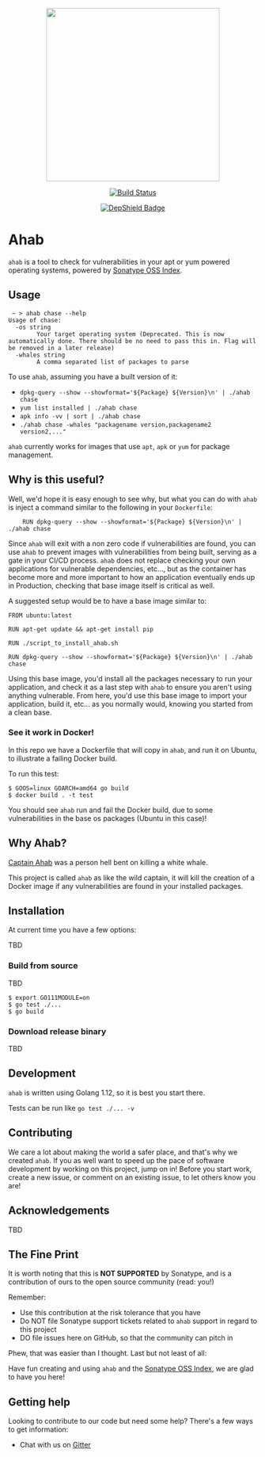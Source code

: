<p align="center">
    <img src="https://github.com/sonatype-nexus-community/ahab/blob/master/docs/images/ahab.png" width="350"/>
</p>
<p align="center">
    <a href="https://travis-ci.org/sonatype-nexus-community/ahab"><img src="https://travis-ci.org/sonatype-nexus-community/ahab.svg?branch=master" alt="Build Status"></img></a>
</p>
<p align="center">
    <a href="https://depshield.github.io"><img src="https://depshield.sonatype.org/badges/sonatype-nexus-community/ahab/depshield.svg" alt="DepShield Badge"></img></a>
</p>

# Ahab

`ahab` is a tool to check for vulnerabilities in your apt or yum powered operating systems, powered by [Sonatype OSS Index](https://ossindex.sonatype.org/).


## Usage

```
 ~ > ahab chase --help
Usage of chase:
  -os string
    	Your target operating system (Deprecated. This is now automatically done. There should be no need to pass this in. Flag will be removed in a later release)
  -whales string
    	A comma separated list of packages to parse
```

To use `ahab`, assuming you have a built version of it:

* `dpkg-query --show --showformat='${Package} ${Version}\n' | ./ahab chase`
* `yum list installed | ./ahab chase`
* `apk info -vv | sort | ./ahab chase`
* `./ahab chase -whales "packagename version,packagename2 version2,..."`

`ahab` currently works for images that use `apt`, `apk` or `yum` for package management.

## Why is this useful?

Well, we'd hope it is easy enough to see why, but what you can do with `ahab` is inject a command similar to the following in your `Dockerfile`:

```
    RUN dpkg-query --show --showformat='${Package} ${Version}\n' | ./ahab chase
```

Since `ahab` will exit with a non zero code if vulnerabilities are found, you can use `ahab` to prevent images with vulnerabilities from being built, serving as a gate in your CI/CD process. `ahab` does not replace checking your own applications for vulnerable dependencies, etc..., but as the container has become more and more important to how an application eventually ends up in Production, checking that base image itself is critical as well.

A suggested setup would be to have a base image similar to:

```
FROM ubuntu:latest

RUN apt-get update && apt-get install pip

RUN ./script_to_install_ahab.sh

RUN dpkg-query --show --showformat='${Package} ${Version}\n' | ./ahab chase
```

Using this base image, you'd install all the packages necessary to run your application, and check it as a last step with `ahab` to ensure you aren't using anything vulnerable. From here, you'd use this base image to import your application, build it, etc... as you normally would, knowing you started from a clean base.

### See it work in Docker!

In this repo we have a Dockerfile that will copy in `ahab`, and run it on Ubuntu, to illustrate a failing Docker build.

To run this test:

```
$ GOOS=linux GOARCH=amd64 go build 
$ docker build . -t test
```

You should see `ahab` run and fail the Docker build, due to some vulnerabilities in the base os packages (Ubuntu in this case)!

## Why Ahab?

[Captain Ahab](https://en.wikipedia.org/wiki/Captain_Ahab) was a person hell bent on killing a white whale. 

This project is called `ahab` as like the wild captain, it will kill the creation of a Docker image if any vulnerabilities are found in your installed packages.

## Installation

At current time you have a few options:

TBD

### Build from source

TBD

```
$ export GO111MODULE=on
$ go test ./...
$ go build
```

### Download release binary

TBD

## Development

`ahab` is written using Golang 1.12, so it is best you start there.

Tests can be run like `go test ./... -v`

## Contributing

We care a lot about making the world a safer place, and that's why we created `ahab`. If you as well want to
speed up the pace of software development by working on this project, jump on in! Before you start work, create
a new issue, or comment on an existing issue, to let others know you are!

## Acknowledgements

TBD

## The Fine Print

It is worth noting that this is **NOT SUPPORTED** by Sonatype, and is a contribution of ours
to the open source community (read: you!)

Remember:

* Use this contribution at the risk tolerance that you have
* Do NOT file Sonatype support tickets related to `ahab` support in regard to this project
* DO file issues here on GitHub, so that the community can pitch in

Phew, that was easier than I thought. Last but not least of all:

Have fun creating and using `ahab` and the [Sonatype OSS Index](https://ossindex.sonatype.org/), we are glad to have you here!

## Getting help

Looking to contribute to our code but need some help? There's a few ways to get information:

* Chat with us on [Gitter](https://gitter.im/sonatype/nexus-developers)
